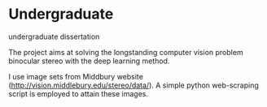 # Undergraduate
undergraduate dissertation

The project aims at solving the longstanding computer vision problem binocular stereo with the deep learning method.

I use image sets from Middbury website (http://vision.middlebury.edu/stereo/data/). A simple python web-scraping script is employed to attain these images.
